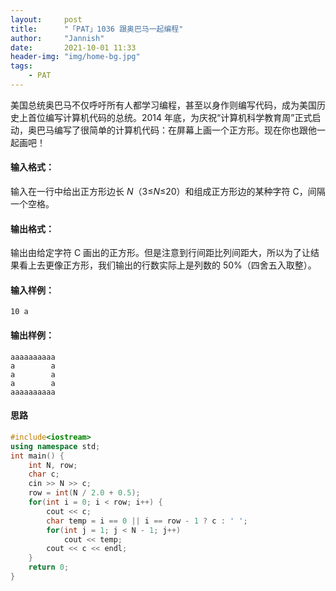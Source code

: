 ```yaml
---
layout:     post
title:      "「PAT」1036 跟奥巴马一起编程"
author:     "Jannish"
date:       2021-10-01 11:33
header-img: "img/home-bg.jpg"
tags:
    - PAT
---
```


美国总统奥巴马不仅呼吁所有人都学习编程，甚至以身作则编写代码，成为美国历史上首位编写计算机代码的总统。2014 年底，为庆祝“计算机科学教育周”正式启动，奥巴马编写了很简单的计算机代码：在屏幕上画一个正方形。现在你也跟他一起画吧！

#### 输入格式：

输入在一行中给出正方形边长 *N*（3≤*N*≤20）和组成正方形边的某种字符 C，间隔一个空格。

#### 输出格式：

输出由给定字符 C 画出的正方形。但是注意到行间距比列间距大，所以为了让结果看上去更像正方形，我们输出的行数实际上是列数的 50%（四舍五入取整）。

#### 输入样例：

```in
10 a
```

#### 输出样例：

```out
aaaaaaaaaa
a        a
a        a
a        a
aaaaaaaaaa
```

#### 思路

```c++
#include<iostream>
using namespace std;
int main() {
    int N, row;
    char c;
    cin >> N >> c;
    row = int(N / 2.0 + 0.5);
    for(int i = 0; i < row; i++) {
        cout << c;
        char temp = i == 0 || i == row - 1 ? c : ' '; 
        for(int j = 1; j < N - 1; j++)
            cout << temp;
        cout << c << endl;
    }
    return 0;
}
```

